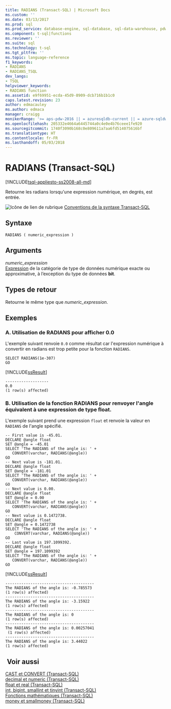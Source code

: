 ```yaml
---
title: RADIANS (Transact-SQL) | Microsoft Docs
ms.custom: ''
ms.date: 03/13/2017
ms.prod: sql
ms.prod_service: database-engine, sql-database, sql-data-warehouse, pdw
ms.component: t-sql|functions
ms.reviewer: ''
ms.suite: sql
ms.technology: t-sql
ms.tgt_pltfrm: ''
ms.topic: language-reference
f1_keywords:
- RADIANS
- RADIANS_TSQL
dev_langs:
- TSQL
helpviewer_keywords:
- RADIANS function
ms.assetid: e9f69951-ecda-45d9-8909-dcb716b1b1c0
caps.latest.revision: 23
author: edmacauley
ms.author: edmaca
manager: craigg
monikerRange: '>= aps-pdw-2016 || = azuresqldb-current || = azure-sqldw-latest || >= sql-server-2016 || = sqlallproducts-allversions'
ms.openlocfilehash: 205332e4664a6445744a0c4e0e4b76ceee1fe920
ms.sourcegitcommit: 1740f3090b168c0e809611a7aa6fd514075616bf
ms.translationtype: HT
ms.contentlocale: fr-FR
ms.lasthandoff: 05/03/2018
---
```

# <a name="radians-transact-sql"></a>RADIANS (Transact-SQL)
[!INCLUDE[tsql-appliesto-ss2008-all-md](../../includes/tsql-appliesto-ss2008-all-md.md)]

  Retourne les radians lorsqu'une expression numérique, en degrés, est entrée.  
  
 ![Icône de lien de rubrique](../../database-engine/configure-windows/media/topic-link.gif "Icône lien de rubrique") [Conventions de la syntaxe Transact-SQL](../../t-sql/language-elements/transact-sql-syntax-conventions-transact-sql.md)  
  
## <a name="syntax"></a>Syntaxe  
  
```  
RADIANS ( numeric_expression )  
```  
  
## <a name="arguments"></a>Arguments  
 *numeric_expression*  
 [Expression](../../t-sql/language-elements/expressions-transact-sql.md) de la catégorie de type de données numérique exacte ou approximative, à l’exception du type de données **bit**.  
  
## <a name="return-types"></a>Types de retour  
 Retourne le même type que *numeric_expression*.  
  
## <a name="examples"></a>Exemples  
  
### <a name="a-using-radians-to-show-00"></a>A. Utilisation de RADIANS pour afficher 0.0  
 L'exemple suivant renvoie `0.0` comme résultat car l'expression numérique à convertir en radians est trop petite pour la fonction `RADIANS`.  
  
```  
SELECT RADIANS(1e-307)  
GO  
```  
  
 [!INCLUDE[ssResult](../../includes/ssresult-md.md)]  
  
```  
-------------------   
0.0                        
(1 row(s) affected)  
```  
  
### <a name="b-using-radians-to-return-the-equivalent-angle-of-a-float-expression"></a>B. Utilisation de la fonction RADIANS pour renvoyer l'angle équivalent à une expression de type float.  
 L'exemple suivant prend une expression `float` et renvoie la valeur en `RADIANS` de l'angle spécifié.  
  
```  
-- First value is -45.01.  
DECLARE @angle float  
SET @angle = -45.01  
SELECT 'The RADIANS of the angle is: ' +  
   CONVERT(varchar, RADIANS(@angle))  
GO  
-- Next value is -181.01.  
DECLARE @angle float  
SET @angle = -181.01  
SELECT 'The RADIANS of the angle is: ' +  
   CONVERT(varchar, RADIANS(@angle))  
GO  
-- Next value is 0.00.  
DECLARE @angle float  
SET @angle = 0.00  
SELECT 'The RADIANS of the angle is: ' +  
   CONVERT(varchar, RADIANS(@angle))  
GO  
-- Next value is 0.1472738.  
DECLARE @angle float  
SET @angle = 0.1472738  
SELECT 'The RADIANS of the angle is: ' +  
    CONVERT(varchar, RADIANS(@angle))  
GO  
-- Last value is 197.1099392.  
DECLARE @angle float  
SET @angle = 197.1099392  
SELECT 'The RADIANS of the angle is: ' +  
   CONVERT(varchar, RADIANS(@angle))  
GO  
```  
  
 [!INCLUDE[ssResult](../../includes/ssresult-md.md)]  
  
```  
---------------------------------------   
The RADIANS of the angle is: -0.785573                        
(1 row(s) affected)  
---------------------------------------   
The RADIANS of the angle is: -3.15922                         
(1 row(s) affected)  
---------------------------------------   
The RADIANS of the angle is: 0                                
(1 row(s) affected)  
---------------------------------------   
The RADIANS of the angle is: 0.00257041                       
 (1 row(s) affected)  
---------------------------------------   
The RADIANS of the angle is: 3.44022                          
(1 row(s) affected)  
```  
  
## <a name="see-also"></a> Voir aussi  
 [CAST et CONVERT &#40;Transact-SQL&#41;](../../t-sql/functions/cast-and-convert-transact-sql.md)   
 [decimal et numeric &#40;Transact-SQL&#41;](../../t-sql/data-types/decimal-and-numeric-transact-sql.md)   
 [float et real &#40;Transact-SQL&#41;](../../t-sql/data-types/float-and-real-transact-sql.md)   
 [int, bigint, smallint et tinyint &#40;Transact-SQL&#41;](../../t-sql/data-types/int-bigint-smallint-and-tinyint-transact-sql.md)   
 [Fonctions mathématiques &#40;Transact-SQL&#41;](../../t-sql/functions/mathematical-functions-transact-sql.md)   
 [money et smallmoney &#40;Transact-SQL&#41;](../../t-sql/data-types/money-and-smallmoney-transact-sql.md)  
  
  


